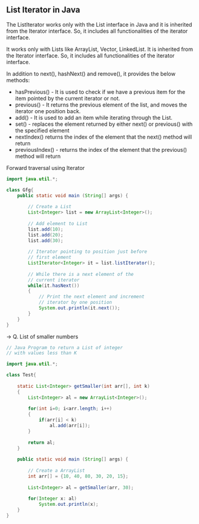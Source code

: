 ## List Iterator in Java

The ListIterator works only with the List interface in Java and it is inherited from the Iterator interface. So, it includes all functionalities of the iterator interface. 
 

It works only with Lists like ArrayList, Vector, LinkedList.
It is inherited from the Iterator interface. So, it includes all functionalities of the iterator interface.

In addition to next(), hashNext() and remove(), it provides the below methods:

* hasPrevious() - It is used to check if we have a previous item for the item pointed by the current iterator or not.
* previous() - It returns the previous element of the list, and moves the iterator one position back.
* add() - It is used to add an item while iterating through the List.
* set() - replaces the element returned by either next() or previous() with the specified element
* nextIndex() returns the index of the element that the next() method will return
* previousIndex() - returns the index of the element that the previous() method will return

Forward traversal using Iterator
```java
import java.util.*;

class Gfg{
    public static void main (String[] args) {
        
        // Create a List
        List<Integer> list = new ArrayList<Integer>();
    
        // Add element to List
        list.add(10);
        list.add(20);
        list.add(30);
        
        // Iterator pointing to position just before 
        // first element
        ListIterator<Integer> it = list.listIterator();
        
        // While there is a next element of the 
        // current iterator
        while(it.hasNext())
        {   
            // Print the next element and increment
            // iterator by one position
            System.out.println(it.next());
        }
    }
}
```

-> Q. List of smaller numbers

```java
// Java Program to return a List of integer
// with values less than K

import java.util.*;

class Test{
    
    static List<Integer> getSmaller(int arr[], int k)
    {
        List<Integer> al = new ArrayList<Integer>();
        
        for(int i=0; i<arr.length; i++)
        {
            if(arr[i] < k)
                al.add(arr[i]);
        }
        
        return al;
    }
    
    public static void main (String[] args) {
        
        // Create a ArrayList
        int arr[] = {10, 40, 80, 30, 20, 15};
        
        List<Integer> al = getSmaller(arr, 30);
        
        for(Integer x: al)
            System.out.println(x);
    }
}
```